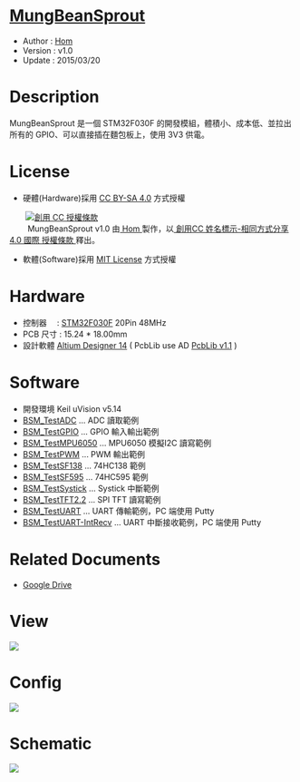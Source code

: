 ﻿[MungBeanSprout](https://github.com/KitSprout/MungBeanSprout)
========
* Author  : [Hom](https://github.com/Hom-Wang)
* Version : v1.0
* Update  : 2015/03/20

Description
========
MungBeanSprout 是一個 STM32F030F 的開發模組，體積小、成本低、並拉出所有的 GPIO、可以直接插在麵包板上，使用 3V3 供電。

License
========
* 硬體(Hardware)採用 [CC BY-SA 4.0](http://creativecommons.org/licenses/by-sa/4.0/deed.zh_TW) 方式授權 
  
　　<a rel="license" href="http://creativecommons.org/licenses/by-sa/4.0/deed.zh_TW"><img alt="創用 CC 授權條款" style="border-width:0" src="http://i.creativecommons.org/l/by-sa/3.0/tw/80x15.png" /></a>  
　　<span xmlns:dct="http://purl.org/dc/terms/" property="dct:title"> MungBeanSprout v1.0 </span>由<a xmlns:cc="http://creativecommons.org/ns#" href="http://about.me/Hom" property="cc:attributionName" rel="cc:attributionURL"> Hom </a>製作，以<a rel="license" href="http://creativecommons.org/licenses/by-sa/4.0/deed.zh_TW"> 創用CC 姓名標示-相同方式分享 4.0 國際 授權條款 </a>釋出。  

* 軟體(Software)採用 [MIT License](http://opensource.org/licenses/MIT) 方式授權  

Hardware
========
* 控制器　 : [STM32F030F](http://www.st.com/web/en/catalog/mmc/FM141/SC1169/SS1574/LN1826/PF258968) 20Pin 48MHz
* PCB 尺寸 : 15.24 * 18.00mm
* 設計軟體 [Altium Designer 14](http://www.altium.com/en/products/altium-designer) ( PcbLib use AD [PcbLib v1.1](https://github.com/KitSprout/AltiumDesigner_PcbLibrary/releases/tag/v1.1) )

Software
========
* 開發環境 Keil uVision v5.14
* [BSM_TestADC](https://github.com/KitSprout/MungBeanSprout/tree/master/Software/BSM_TestADC) ... ADC 讀取範例
* [BSM_TestGPIO](https://github.com/KitSprout/MungBeanSprout/tree/master/Software/BSM_TestGPIO) ... GPIO 輸入輸出範例
* [BSM_TestMPU6050](https://github.com/KitSprout/MungBeanSprout/tree/master/Software/BSM_TestMPU6050) ... MPU6050 模擬I2C 讀寫範例
* [BSM_TestPWM](https://github.com/KitSprout/MungBeanSprout/tree/master/Software/BSM_TestPWM) ... PWM 輸出範例
* [BSM_TestSF138](https://github.com/KitSprout/MungBeanSprout/tree/master/Software/BSM_TestSF138) ... 74HC138 範例
* [BSM_TestSF595](https://github.com/KitSprout/MungBeanSprout/tree/master/Software/BSM_TestSF595) ... 74HC595 範例
* [BSM_TestSystick](https://github.com/KitSprout/MungBeanSprout/tree/master/Software/BSM_TestSystick) ... Systick 中斷範例
* [BSM_TestTFT2.2](https://github.com/KitSprout/MungBeanSprout/tree/master/Software/BSM_TestTFT2.2) ... SPI TFT 讀寫範例
* [BSM_TestUART](https://github.com/KitSprout/MungBeanSprout/tree/master/Software/BSM_TestUART) ... UART 傳輸範例，PC 端使用 Putty
* [BSM_TestUART-IntRecv](https://github.com/KitSprout/MungBeanSprout/tree/master/Software/BSM_TestUART-IntRecv) ... UART 中斷接收範例，PC 端使用 Putty

Related Documents
========
* [Google Drive](http://goo.gl/i5fahz)

View
========
<img src="https://lh5.googleusercontent.com/-ScuEJge8KRw/VG4jHJs-ZpI/AAAAAAAALO4/s65es7P8gnY/s1600/DSC_2650.jpg" />

Config
========
<img src="https://lh6.googleusercontent.com/-rbNl7nZQ8mY/VQvcjMh2JEI/AAAAAAAAL8s/8AdMNP_puGw/s1600/MungBeanSprout.png" />

Schematic
========
<img src="https://lh3.googleusercontent.com/-ct5bmDdww5s/VGc2Jpql_bI/AAAAAAAALLE/xLAkGv6_mY0/s1600/Sch_MungBeanSprout.png"/>
